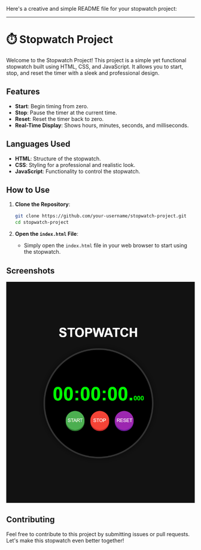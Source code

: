 Here's a creative and simple README file for your stopwatch project:

---

# ⏱️ Stopwatch Project

Welcome to the Stopwatch Project! This project is a simple yet functional stopwatch built using HTML, CSS, and JavaScript. It allows you to start, stop, and reset the timer with a sleek and professional design.

## Features

- **Start**: Begin timing from zero.
- **Stop**: Pause the timer at the current time.
- **Reset**: Reset the timer back to zero.
- **Real-Time Display**: Shows hours, minutes, seconds, and milliseconds.

## Languages Used

- **HTML**: Structure of the stopwatch.
- **CSS**: Styling for a professional and realistic look.
- **JavaScript**: Functionality to control the stopwatch.

## How to Use

1. **Clone the Repository**:
   ```bash
   git clone https://github.com/your-username/stopwatch-project.git
   cd stopwatch-project
   ```

2. **Open the `index.html` File**:
   - Simply open the `index.html` file in your web browser to start using the stopwatch.

## Screenshots

![Project Screenshot](StopWatch/Stopwatchimage.png)

## Contributing

Feel free to contribute to this project by submitting issues or pull requests. Let's make this stopwatch even better together!


